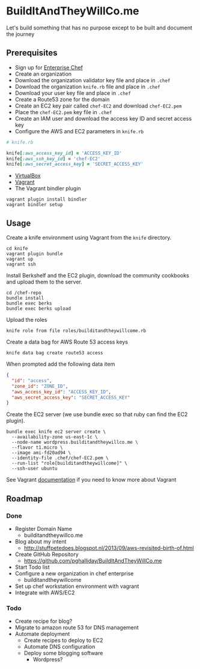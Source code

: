 BuildItAndTheyWillCo.me
=======================

Let's build something that has no purpose except to be built and document the journey

Prerequisites
-------------

- Sign up for [Enterprise Chef](https://www.opscode.com/)
- Create an organization
- Download the organization validator key file and place in `.chef`
- Download the organization `knife.rb` file and place in `.chef`
- Download your user key file and place in `.chef`
- Create a Route53 zone for the domain
- Create an EC2 key pair called `chef-EC2` and download `chef-EC2.pem`
- Place the `chef-EC2.pem` key file in `.chef`
- Create an IAM user and download the access key ID and secret access key
- Configure the AWS and EC2 parameters in `knife.rb`

```ruby
# knife.rb

knife[:aws_access_key_id] = 'ACCESS_KEY_ID'
knife[:aws_ssh_key_id] = 'chef-EC2'
knife[:aws_secret_access_key] = 'SECRET_ACCESS_KEY'
```

- [VirtualBox](https://www.virtualbox.org/wiki/Downloads)
- [Vagrant](http://downloads.vagrantup.com/)
- The Vagrant bindler plugin

```
vagrant plugin install bindler
vagrant bindler setup
```

Usage
-----

Create a knife environment using Vagrant from the `knife` directory.

```
cd knife
vagrant plugin bundle
vagrant up
vagrant ssh
```

Install Berkshelf and the EC2 plugin, download the community cookbooks and upload them to the server.

```
cd /chef-repo
bundle install
bundle exec berks
bundle exec berks upload
```

Upload the roles

```
knife role from file roles/builditandtheywillcome.rb
```

Create a data bag for AWS Route 53 access keys

```
knife data bag create route53 access
```

When prompted add the following data item

```json
{
  "id": "access",
  "zone_id": "ZONE_ID",
  "aws_access_key_id": "ACCESS_KEY_ID",
  "aws_secret_access_key": "SECRET_ACCESS_KEY"
}
```

Create the EC2 server (we use bundle exec so that ruby can find the EC2 plugin).

```
bundle exec knife ec2 server create \
  --availability-zone us-east-1c \
  --node-name wordpress.builditandtheywillco.me \
  --flavor t1.micro \
  --image ami-fd20ad94 \
  --identity-file .chef/chef-EC2.pem \
  --run-list "role[builditandtheywillcome]" \
  --ssh-user ubuntu
```

See Vagrant [documentation](http://docs.vagrantup.com/v2/) if you need to know more about Vagrant

Roadmap
-------
 
### Done

- Register Domain Name
  - builditandtheywillco.me
- Blog about my intent
  - http://stuffpetedoes.blogspot.nl/2013/09/aws-revisited-birth-of.html
- Create GitHub Repository
  - https://github.com/pghalliday/BuildItAndTheyWillCo.me
- Start Todo list
- Configure a new organization in chef enterprise
  - builditandtheywillcome
- Set up chef workstation environment with vagrant
- Integrate with AWS/EC2

### Todo

- Create recipe for blog?
- Migrate to amazon route 53 for DNS management
- Automate deployment
  - Create recipes to deploy to EC2
  - Automate DNS configuration
  - Deploy some blogging software
    - Wordpress?
